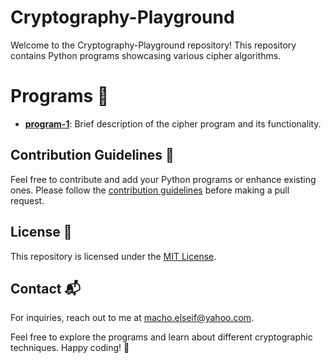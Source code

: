 # Cryptography-Playground

Welcome to the Cryptography-Playground repository! This repository contains Python programs showcasing various cipher algorithms.


# Programs  🚀

- [**program-1**](program-1/): Brief description of the cipher program and its functionality.


## Contribution Guidelines 🌟

Feel free to contribute and add your Python programs or enhance existing ones. Please follow the [contribution guidelines](CONTRIBUTING.md) before making a pull request.


## License 📝

This repository is licensed under the [MIT License](LICENSE).

## Contact 📬

For inquiries, reach out to me at macho.elseif@yahoo.com.

Feel free to explore the programs and learn about different cryptographic techniques. Happy coding! 🔐
